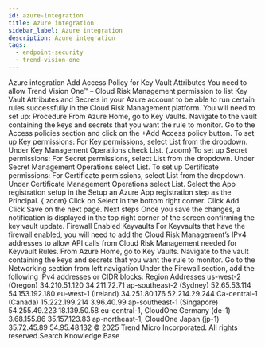 ```yaml
---
id: azure-integration
title: Azure integration
sidebar_label: Azure integration
description: Azure integration
tags:
  - endpoint-security
  - trend-vision-one
---
```


 Azure integration Add Access Policy for Key Vault Attributes You need to allow Trend Vision One™ – Cloud Risk Management permission to list Key Vault Attributes and Secrets in your Azure account to be able to run certain rules successfully in the Cloud Risk Management platform. You will need to set up: Procedure From Azure Home, go to Key Vaults. Navigate to the vault containing the keys and secrets that you want the rule to monitor. Go to the Access policies section and click on the +Add Access policy button. To set up Key permissions: For Key permissions, select List from the dropdown. Under Key Management Operations check List. {.zoom} To set up Secret permissions: For Secret permissions, select List from the dropdown. Under Secret Management Operations select List. To set up Certificate permissions: For Certificate permissions, select List from the dropdown. Under Certificate Management Operations select List. Select the App registration setup in the Setup an Azure App registration step as the Principal. {.zoom} Click on Select in the bottom right corner. Click Add. Click Save on the next page. Next steps Once you save the changes, a notification is displayed in the top right corner of the screen confirming the key vault update. Firewall Enabled Keyvaults For Keyvaults that have the firewall enabled, you will need to add the Cloud Risk Management’s IPv4 addresses to allow API calls from Cloud Risk Management needed for Keyvault Rules. From Azure Home, go to Key Vaults. Navigate to the vault containing the keys and secrets that you want the rule to monitor. Go to the Networking section from left navigation Under the Firewall section, add the following IPv4 addresses or CIDR blocks: Region Addresses us-west-2 (Oregon) 34.210.51.120 34.211.72.71 ap-southeast-2 (Sydney) 52.65.53.114 54.153.192.180 eu-west-1 (Ireland) 34.251.80.176 52.214.29.244 Ca-central-1 (Canada) 15.222.199.214 3.96.40.99 ap-southeast-1 (Singapore) 54.255.49.223 18.139.50.58 eu-central-1, CloudOne Germany (de-1) 3.68.155.86 35.157.123.83 ap-northeast-1, CloudOne Japan (jp-1) 35.72.45.89 54.95.48.132 © 2025 Trend Micro Incorporated. All rights reserved.Search Knowledge Base